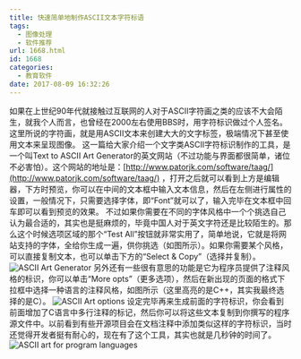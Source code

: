```yaml
---
title: 快速简单地制作ASCII文本字符标语
tags:
  - 图像处理
  - 软件推荐
url: 1668.html
id: 1668
categories:
  - 教育软件
date: 2017-08-09 16:32:26
---
```


如果在上世纪90年代就接触过互联网的人对于ASCII字符画之类的应该不大会陌生，就我个人而言，也曾经在2000左右使用BBS时，用字符标识做过个人签名。这里所说的字符画，就是用ASCII文本来创建大大的文字标签，极端情况下甚至使用文本来呈现图像。 这一篇给大家介绍一个文字类ASCII字符标识制作的工具，是一个叫Text to ASCII Art Generator的英文网站（不过功能与界面都很简单，诸位不必害怕）。这个网站的地址是：[http://www.patorjk.com/software/taag/](http://www.patorjk.com/software/taag/) ，打开之后就可以看到上方是编辑器，下方时预览，你可以在中间的文本框中输入文本信息，然后在左侧进行属性的设置，一般情况下，只需要选择字体，即“Font”就可以了，输入完毕在文本框中回车即可以看到预览的效果。 不过如果你需要在不同的字体风格中一个个挑选自己认为最合适的，其实也是挺麻烦的，毕竟中国人对于英文字符还是比较陌生的。那么这个时候选项区域的那个“Test All”按钮就非常实用了，简单地说，它就是将网站支持的字体，全给你生成一遍，供你挑选（如图所示）。如果你需要某个风格，可以直接复制文本，也可以单击下方的“Select & Copy”（选择并复制）。 ![ASCII Art Generator](http://yun.zjer.cn/uploads/editor/2017/08/08/15021920244843.png) 另外还有一些很有意思的功能是它为程序员提供了注释风格的标识，你可以单击“More opts”（更多选项），然后在新出现的页面的格式下拉框中选择一种语言的注释风格，如图所示（这里高亮的是C++，其实我最终选择的是C）。 ![ASCII Art options](http://yun.zjer.cn/uploads/editor/2017/08/08/15021920255099.png) 设定完毕再来生成前面的字符标识，你会看到前面增加了C语言中多行注释的标记，然后你可以将这些文本复制到你撰写的程序源文件中。以前看到有些开源项目会在文档注释中添加类似这样的字符标识，当时还觉得开发者挺有耐心的，现在有了这个工具，其实也就是几秒钟的时间了。 ![ASCII art for program languages](http://yun.zjer.cn/uploads/editor/2017/08/08/15021920256998.png)
